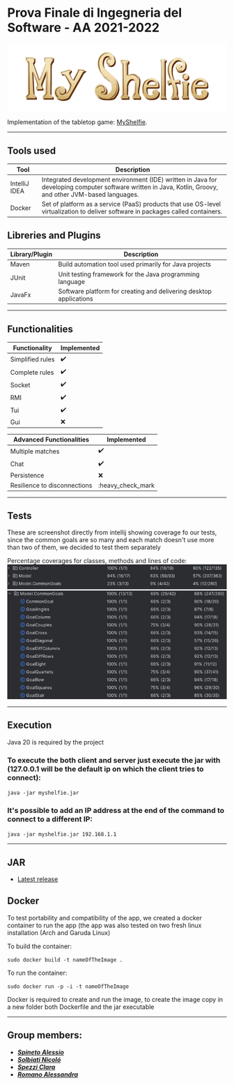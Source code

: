 # Prova Finale di Ingegneria del Software - AA 2021-2022

![MyShelfie](src/main/resources/images/Publisher%20material/Title%202000x618px.png)

Implementation of the tabletop game: [MyShelfie](https://www.craniocreations.it/prodotto/my-shelfie).

---

## Tools used

| Tool  | Description                                                                                                                                                                             |
|-----------------|-------------------------------------------------------------------------------------------------------------------------------------------------------------------------------|
| IntelliJ IDEA   | Integrated development environment (IDE) written in Java for developing computer software written in Java, Kotlin, Groovy, and other JVM-based languages.                     |
| Docker          | Set of platform as a service (PaaS) products that use OS-level virtualization to deliver software in packages called containers.                                              |


## Libreries and Plugins

| Library/Plugin  | Description                                                                |
|-----------------|----------------------------------------------------------------------------|
| Maven           | Build automation tool used primarily for Java projects                     |
| JUnit           | Unit testing framework for the Java programming language                   |
| JavaFx          | Software platform for creating and delivering desktop applications         |

---

## Functionalities

| Functionality       | Implemented         |
|---------------------|---------------------|
| Simplified rules    | :heavy_check_mark:  |
| Complete rules      | :heavy_check_mark:  |
| Socket              | :heavy_check_mark:  |
| RMI                 | :heavy_check_mark:  |
| Tui                 | :heavy_check_mark:  |
| Gui                 | :x:                 |

| Advanced Functionalities       | Implemented        |
|--------------------------------|--------------------|
| Multiple matches               | :heavy_check_mark: |
| Chat                           | :heavy_check_mark: |
| Persistence                    | :x:                |
| Resilience to disconnections   | :heavy_check_mark  |

---

## Tests

These are screenshot directly from intellij showing coverage fo our tests, since the common goals are so many and each match doesn't use more than two of them, we decided to test them separately 

Percentage coverages for classes, methods and lines of code:
![imageNotFound](testScreenshots/controllerAndModelCoverage.jpg)
![imageNotFound](testScreenshots/commonGoalsCoverage.jpg)

---


## Execution

Java 20 is required by the project

### To execute the both client and server just execute the jar with (127.0.0.1 will be the default ip on which the client tries to connect): 

```
java -jar myshelfie.jar
```

### It's possible to add an IP address at the end of the command to connect to a different IP:

```
java -jar myshelfie.jar 192.168.1.1
```

---

## JAR
- [Latest release](https://github.com/Comodaino/ing-sw-2023-spineto-solbiati-spezzi-romano/releases/latest)

## Docker

To test portability and compatibility of the app, we created a docker container to run the app (the app was also tested on two fresh linux installation (Arch and Garuda Linux)

To build the container: 
```
sudo docker build -t nameOfTheImage .
```
To run the container: 
```
sudo docker run -p -i -t nameOfTheImage
```
Docker is required to create and run the image, to create the image copy in a new folder both Dockerfile and the jar executable

---

## Group members:

- [_**Spineto Alessio**_](https://github.com/Comodaino)
- [_**Solbiati Nicoló**_](https://github.com/NicoSolbia)
- [_**Spezzi Clara**_](https://github.com/claraspezzi)
- [_**Romano Alessandra**_](https://github.com/Aleromano01)
